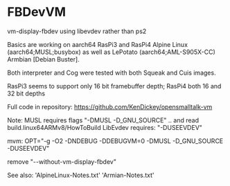 # FBDevVM

vm-display-fbdev using libevdev rather than ps2

Basics are working on aarch64 RasPi3 and RasPi4 Alpine Linux (aarch64;MUSL;busybox)
as well as LePotato (aarch64;AML-S905X-CC) Armbian [Debian Buster].

Both interpreter and Cog were tested with both Squeak and Cuis images.

RasPi3 seems to support only 16 bit framebuffer depth; RasPi4 both 16 and 32 bit depths

Full code in repository:
  https://github.com/KenDickey/opensmalltalk-vm

Note:
  MUSL requires flags "-DMUSL -D_GNU_SOURCE" ..
	and read build.linux64ARMv8/HowToBuild
  LibEvdev requires: "-DUSEEVDEV"

mvm:
 OPT="-g -O2 -DNDEBUG -DDEBUGVM=0 -DMUSL -D_GNU_SOURCE -DUSEEVDEV"

remove "--without-vm-display-fbdev"

See also: 
  'AlpineLinux-Notes.txt'
  'Armian-Notes.txt'
